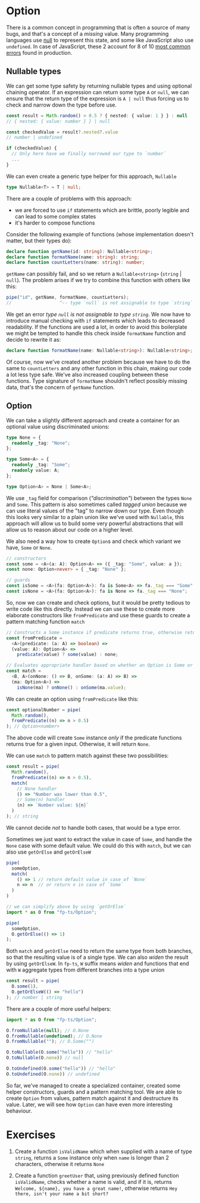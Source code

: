# Option

There is a common concept in programming that is often a source of many bugs, and that's a concept of a _missing_ value. Many programming languages use [null](https://www.infoq.com/presentations/Null%2DReferences%2DThe%2DBillion%2DDollar%2DMistake%2DTony%2DHoare/) to represent this state, and some like JavaScript also use `undefined`. In case of JavaScript, these 2 account for 8 of 10 [most common errors](https://www.rollbar.com/blog/blog/top%2D10%2Djavascript%2Derrors%2Dfrom%2D1000%2Dprojects%2Dand%2Dhow%2Dto%2Davoid%2Dthem) found in production.

<!-- We'll look how deeper into functional programming patterns, specifically `Option` monad, that can help us control this behaviour in a more safe, predictable and maintainable way.  -->

## Nullable types

We can get some type safety by returning nullable types and using optional chaining operator. If an expression can return some type `A` or `null`, we can ensure that the return type of the expression is `A | null` thus forcing us to check and narrow down the type before use.

```typescript
const result = Math.random() > 0.5 ? { nested: { value: 1 } } : null
// { nested: { value: number } } | null

const checkedValue = result?.nested?.value
// number | undefined

if (checkedValue) {
  // Only here have we finally narrowed our type to `number`
  ...
}
```

We can even create a generic type helper for this approach, `Nullable`

```typescript
type Nullable<T> = T | null;
```

There are a couple of problems with this approach:

- we are forced to use `if` statements which are brittle, poorly legible and can lead to some complex states
- it's harder to compose functions

Consider the following example of functions (whose implementation doesn't matter, but their types do):

```typescript
declare function getName(id: string): Nullable<string>;
declare function formatName(name: string): string;
declare function countLetters(name: string): number;
```

`getName` can possibly fail, and so we return a `Nullable<string>` (`string` | `null`). The problem arises if we try to combine this function with others like this:

```typescript
pipe("id", getName, formatName, countLetters);
//                  ^-- type `null` is not assignable to type `string`
```

We get an error _type `null` is not assignable to type `string`_. We now have to introduce manual checking with `if` statements which leads to decreased readability. If the functions are used a lot, in order to avoid this boilerplate we might be tempted to handle this check inside `formatName` function and decide to rewrite it as:

```typescript
declare function formatName(name: Nullable<string>): Nullable<string>;
```

Of course, now we've created another problem because we have to do the same to `countLetters` and any other function in this chain, making our code a lot less type safe. We've also increased coupling between these functions. Type signature of `formatName` shouldn't reflect possibly missing data, that's the concern of `getName` function.

## Option

We can take a slightly different approach and create a container for an optional value using discriminated unions:

```typescript
type None = {
  readonly _tag: "None";
};

type Some<A> = {
  readonly _tag: "Some";
  readonly value: A;
};

type Option<A> = None | Some<A>;
```

We use `_tag` field for comparison (_"discrimination"_) between the types `None` and `Some`. This pattern is also sometimes called _tagged union_ because we can use literal values of the "tag" to narrow down our type. Even though this looks very similar to a plain union like we've used with `Nullable`, this approach will allow us to build some very powerful abstractions that will allow us to reason about our code on a higher level.

We also need a way how to create `Option`s and check which variant we have, `Some` or `None`.

```typescript
// constructors
const some = <A>(a: A): Option<A> => ({ _tag: "Some", value: a });
const none: Option<never> = { _tag: "None" };

// guards
const isSome = <A>(fa: Option<A>): fa is Some<A> => fa._tag === "Some";
const isNone = <A>(fa: Option<A>): fa is None => fa._tag === "None";
```

So, now we can create and check options, but it would be pretty tedious to write code like this directly. Instead we can use these to create more elaborate constructors like `fromPredicate` and use these guards to create a pattern matching function `match`

```typescript
// Constructs a Some instance if predicate returns true, otherwise returns None
const fromPredicate =
  <A>(predicate: (a: A) => boolean) =>
  (value: A): Option<A> =>
    predicate(value) ? some(value) : none;

// Evaluates appropriate handler based on whether an Option is Some or None
const match =
  <B, A>(onNone: () => B, onSome: (a: A) => B) =>
  (ma: Option<A>) =>
    isNone(ma) ? onNone() : onSome(ma.value);
```

We can create an option using `fromPredicate` like this:

```typescript
const optionalNumber = pipe(
  Math.random(),
  fromPredicate((n) => n > 0.5)
); // Option<number>
```

The above code will create `Some` instance _only_ if the predicate functions returns true for a given input. Otherwise, it will return `None`.

We can use `match` to pattern match against these two possibilities:

```typescript
const result = pipe(
  Math.random(),
  fromPredicate((n) => n > 0.5),
  match(
    // None handler
    () => "Number was lower than 0.5",
    // Some(n) handler
    (n) => `Number value: ${n}`
  )
); // string
```

We cannot decide _not_ to handle both cases, that would be a type error.

Sometimes we just want to extract the value in case of `Some`, and handle the `None` case with some default value. We could do this with `match`, but we can also use `getOrElse` and `getOrElseW`

```typescript
pipe(
  someOption,
  match(
    () => 1 // return default value in case of `None`
    n => n  // or return n in case of `Some`
  )
)
```

```typescript
// we can simplify above by using `getOrElse`
import * as O from "fp-ts/Option";

pipe(
  someOption,
  O.getOrElse(() => 1)
);
```

Both `match` and `getOrElse` need to return the same type from both branches, so that the resulting value is of a single type. We can also _widen_ the result by using `getOrElseW`. In `fp-ts`, `W` suffix means _widen_ and functions that end with `W` aggregate types from different branches into a type union

```typescript
const result = pipe(
  O.some(1),
  O.getOrElseW(() => "hello")
); // number | string
```

There are a couple of more useful helpers:

```typescript
import * as O from "fp-ts/Option";

O.fromNullable(null); // O.None
O.fromNullable(undefined); // O.None
O.fromNullable(""); // O.Some("")

O.toNullable(O.some("hello")) // "hello"
O.toNullable(O.none)) // null

O.toUndefined(O.some("hello")) // "hello"
O.toUndefined(O.none)) // undefined
```

So far, we've managed to create a specialized container, created some helper constructors, guards and a pattern matching tool. We are able to create `Option` from values, pattern match against it and destructure its value. Later, we will see how `Option` can have even more interesting behaviour.

# Exercises

1. Create a function `isValidName` which when supplied with a name of type `string`, returns a `Some` instance only when `name` is longer than 2 characters, otherwise it returns `None`

2. Create a function `greetUser` that, using previously defined function `isValidName`, checks whether a name is valid, and if it is, returns `Welcome, ${name}, you have a great name!`, otherwise returns `Hey there, isn't your name a bit short?`
